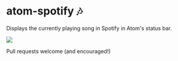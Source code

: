 # atom-spotify :notes:

Displays the currently playing song in Spotify in Atom's status bar.

![](https://dl.dropbox.com/s/5grx2ol4g4lcvb0/Screenshot%202014-02-28%2021.40.14.png)

Pull requests welcome (and encouraged!)
